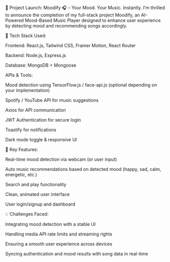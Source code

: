 🚀 Project Launch: Moodify 🎧 – Your Mood. Your Music. Instantly.
I’m thrilled to announce the completion of my full-stack project Moodify, an AI-Powered Mood-Based Music Player designed to enhance user experience by detecting mood and recommending songs accordingly.

🔧 Tech Stack Used:

Frontend: React.js, Tailwind CSS, Framer Motion, React Router

Backend: Node.js, Express.js

Database: MongoDB + Mongoose

APIs & Tools:

Mood detection using TensorFlow.js / face-api.js (optional depending on your implementation)

Spotify / YouTube API for music suggestions

Axios for API communication

JWT Authentication for secure login

Toastify for notifications

Dark mode toggle & responsive UI

🧠 Key Features:

Real-time mood detection via webcam (or user input)

Auto music recommendations based on detected mood (happy, sad, calm, energetic, etc.)

Search and play functionality

Clean, animated user interface

User login/signup and dashboard

💡 Challenges Faced:

Integrating mood detection with a stable UI

Handling media API rate limits and streaming rights

Ensuring a smooth user experience across devices

Syncing authentication and mood results with song data in real-time
